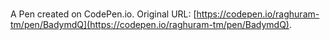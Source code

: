 # 

A Pen created on CodePen.io. Original URL: [https://codepen.io/raghuram-tm/pen/BadymdQ](https://codepen.io/raghuram-tm/pen/BadymdQ).


